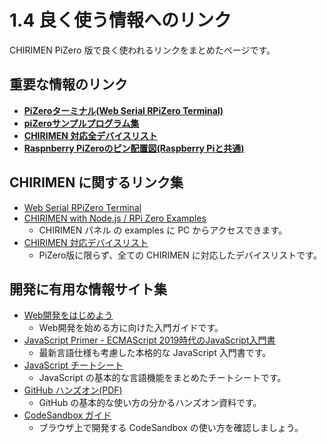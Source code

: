 # 1.4 良く使う情報へのリンク
CHIRIMEN PiZero 版で良く使われるリンクをまとめたページです。

## **重要な情報のリンク**
  - **[PiZeroターミナル(Web Serial RPiZero Terminal)](https://chirimen.org/PiZeroWebSerialConsole/PiZeroWebSerialConsole.html)**
  - **[piZeroサンプルプログラム集](https://tutorial.chirimen.org/pizero/esm-examples/)**
  - **[CHIRIMEN 対応全デバイスリスト](https://tutorial.chirimen.org/partslist)**
  - **[Raspnberry PiZeroのピン配置図(Raspberry Piと共通)](https://tutorial.chirimen.org/pizero/chapter_10-4?highlight=%E3%83%94%E3%83%B3#raspberry-pi%E3%81%AE%E3%83%94%E3%83%B3%E9%85%8D%E7%BD%AE%E5%9B%B3)**

## CHIRIMEN に関するリンク集
- [Web Serial RPiZero Terminal](https://chirimen.org/PiZeroWebSerialConsole/PiZeroWebSerialConsole.html)
- [CHIRIMEN with Node.js / RPi Zero Examples](https://tutorial.chirimen.org/pizero/esm-examples/)
  - CHIRIMEN パネル の examples に PC からアクセスできます。
- [CHIRIMEN 対応デバイスリスト](https://tutorial.chirimen.org/partslist)
  - PiZero版に限らず、全ての CHIRIMEN に対応したデバイスリストです。

## 開発に有用な情報サイト集
- [Web開発をはじめよう](https://kou029w.github.io/intro-to-web-dev/index.html)
  - Web開発を始める方に向けた入門ガイドです。
- [JavaScript Primer - ECMAScript 2019時代のJavaScript入門書](https://jsprimer.net/)
  - 最新言語仕様も考慮した本格的な JavaScript 入門書です。
- [JavaScript チートシート](https://jsprimer.net/cheetsheet/)
  - JavaScript の基本的な言語機能をまとめたチートシートです。
- [GitHub ハンズオン(PDF)](https://github.com/webiotmakers/github-handson/blob/master/Docs/WIMC_GItHub_HandsOn.pdf)
  - GitHub の基本的な使い方の分かるハンズオン資料です。
- [CodeSandbox ガイド](https://csb-jp.github.io/)
  - ブラウザ上で開発する CodeSandbox の使い方を確認しましょう。

